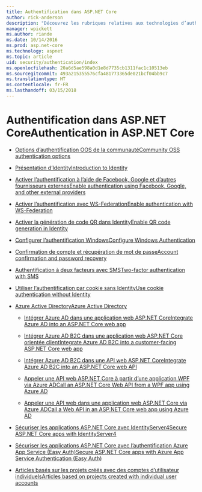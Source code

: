 ```yaml
---
title: Authentification dans ASP.NET Core
author: rick-anderson
description: "Découvrez les rubriques relatives aux technologies d’authentification ASP.NET Core."
manager: wpickett
ms.author: riande
ms.date: 10/14/2016
ms.prod: asp.net-core
ms.technology: aspnet
ms.topic: article
uid: security/authentication/index
ms.openlocfilehash: 20a6d5ae598a0d1e8d7735cb1311fac1c10513eb
ms.sourcegitcommit: 493a215355576cfa481773365de021bcf04bb9c7
ms.translationtype: HT
ms.contentlocale: fr-FR
ms.lasthandoff: 03/15/2018
---
```

# <a name="authentication-in-aspnet-core"></a><span data-ttu-id="6d9a6-103">Authentification dans ASP.NET Core</span><span class="sxs-lookup"><span data-stu-id="6d9a6-103">Authentication in ASP.NET Core</span></span>

* [<span data-ttu-id="6d9a6-104">Options d’authentification OOS de la communauté</span><span class="sxs-lookup"><span data-stu-id="6d9a6-104">Community OSS authentication options</span></span>](xref:security/authentication/community)

* [<span data-ttu-id="6d9a6-105">Présentation d’Identity</span><span class="sxs-lookup"><span data-stu-id="6d9a6-105">Introduction to Identity</span></span>](xref:security/authentication/identity)

* [<span data-ttu-id="6d9a6-106">Activer l’authentification à l’aide de Facebook, Google et d’autres fournisseurs externes</span><span class="sxs-lookup"><span data-stu-id="6d9a6-106">Enable authentication using Facebook, Google, and other external providers</span></span>](xref:security/authentication/social/index)

* [<span data-ttu-id="6d9a6-107">Activer l’authentification avec WS-Federation</span><span class="sxs-lookup"><span data-stu-id="6d9a6-107">Enable authentication with WS-Federation</span></span>](xref:security/authentication/ws-federation)

* [<span data-ttu-id="6d9a6-108">Activer la génération de code QR dans Identity</span><span class="sxs-lookup"><span data-stu-id="6d9a6-108">Enable QR code generation in Identity</span></span>](xref:security/authentication/identity-enable-qrcodes)

* [<span data-ttu-id="6d9a6-109">Configurer l’authentification Windows</span><span class="sxs-lookup"><span data-stu-id="6d9a6-109">Configure Windows Authentication</span></span>](xref:security/authentication/windowsauth)

* [<span data-ttu-id="6d9a6-110">Confirmation de compte et récupération de mot de passe</span><span class="sxs-lookup"><span data-stu-id="6d9a6-110">Account confirmation and password recovery</span></span>](xref:security/authentication/accconfirm)

* [<span data-ttu-id="6d9a6-111">Authentification à deux facteurs avec SMS</span><span class="sxs-lookup"><span data-stu-id="6d9a6-111">Two-factor authentication with SMS</span></span>](xref:security/authentication/2fa)

* [<span data-ttu-id="6d9a6-112">Utiliser l’authentification par cookie sans Identity</span><span class="sxs-lookup"><span data-stu-id="6d9a6-112">Use cookie authentication without Identity</span></span>](xref:security/authentication/cookie)

* [<span data-ttu-id="6d9a6-113">Azure Active Directory</span><span class="sxs-lookup"><span data-stu-id="6d9a6-113">Azure Active Directory</span></span>](xref:security/authentication/azure-active-directory/index)

  * [<span data-ttu-id="6d9a6-114">Intégrer Azure AD dans une application web ASP.NET Core</span><span class="sxs-lookup"><span data-stu-id="6d9a6-114">Integrate Azure AD into an ASP.NET Core web app</span></span>](https://azure.microsoft.com/documentation/samples/active-directory-dotnet-webapp-openidconnect-aspnetcore/)

  * [<span data-ttu-id="6d9a6-115">Intégrer Azure AD B2C dans une application web ASP.NET Core orientée client</span><span class="sxs-lookup"><span data-stu-id="6d9a6-115">Integrate Azure AD B2C into a customer-facing ASP.NET Core web app</span></span>](xref:security/authentication/azure-ad-b2c)

  * [<span data-ttu-id="6d9a6-116">Intégrer Azure AD B2C dans une API web ASP.NET Core</span><span class="sxs-lookup"><span data-stu-id="6d9a6-116">Integrate Azure AD B2C into an ASP.NET Core web API</span></span>](xref:security/authentication/azure-ad-b2c-webapi)

  * [<span data-ttu-id="6d9a6-117">Appeler une API web ASP.NET Core à partir d’une application WPF via Azure AD</span><span class="sxs-lookup"><span data-stu-id="6d9a6-117">Call an ASP.NET Core Web API from a WPF app using Azure AD</span></span>](https://azure.microsoft.com/documentation/samples/active-directory-dotnet-native-aspnetcore/)

  * [<span data-ttu-id="6d9a6-118">Appeler une API web dans une application web ASP.NET Core via Azure AD</span><span class="sxs-lookup"><span data-stu-id="6d9a6-118">Call a Web API in an ASP.NET Core web app using Azure AD</span></span>](https://azure.microsoft.com/documentation/samples/active-directory-dotnet-webapp-webapi-openidconnect-aspnetcore/)

* [<span data-ttu-id="6d9a6-119">Sécuriser les applications ASP.NET Core avec IdentityServer4</span><span class="sxs-lookup"><span data-stu-id="6d9a6-119">Secure ASP.NET Core apps with IdentityServer4</span></span>](http://docs.identityserver.io/en/release/)

* [<span data-ttu-id="6d9a6-120">Sécuriser les applications ASP.NET Core avec l’authentification Azure App Service (Easy Auth)</span><span class="sxs-lookup"><span data-stu-id="6d9a6-120">Secure ASP.NET Core apps with Azure App Service Authentication (Easy Auth)</span></span>](/azure/app-service/app-service-authentication-overview)

* [<span data-ttu-id="6d9a6-121">Articles basés sur les projets créés avec des comptes d’utilisateur individuels</span><span class="sxs-lookup"><span data-stu-id="6d9a6-121">Articles based on projects created with individual user accounts</span></span>](xref:security/authentication/individual)
